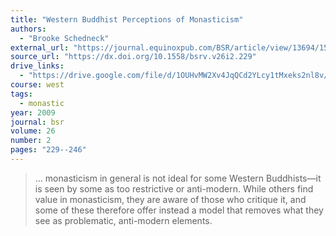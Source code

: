 ```yaml
---
title: "Western Buddhist Perceptions of Monasticism"
authors:
  - "Brooke Schedneck"
external_url: "https://journal.equinoxpub.com/BSR/article/view/13694/15917"
source_url: "https://dx.doi.org/10.1558/bsrv.v26i2.229"
drive_links:
  - "https://drive.google.com/file/d/1OUHvMW2Xv4JqQCd2YLcy1tMxeks2nl8v/view?usp=drivesdk"
course: west
tags:
  - monastic
year: 2009
journal: bsr
volume: 26
number: 2
pages: "229--246"
---
```


> … monasticism in
general is not ideal for some Western Buddhists—it is seen by some as too 
restrictive or anti-modern. While others find value in monasticism, they are
aware of those who critique it, and some of these therefore offer instead a
model that removes what they see as problematic, anti-modern elements.

